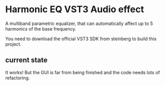 # Harmonic EQ VST3 Audio effect
A multiband parametric equalizer, that can automatically affect up to 5 harmonics of the base frequency.

You need to download the official VST3 SDK from steinberg to build this project.

## current state
It works!
But the GUI is far from being finished and the code needs lots of refactoring.
